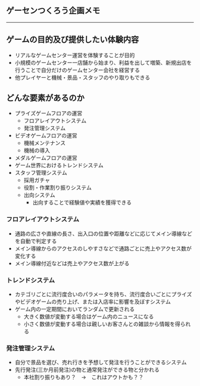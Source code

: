 ## ゲーセンつくろう企画メモ

---



<div id="Subject"></div>

## ゲームの目的及び提供したい体験内容
- リアルなゲームセンター運営を体験することが目的
- 小規模のゲームセンター一店舗から始まり、利益を出して増築、新規出店を行うことで自分だけのゲームセンター会社を経営する
- 他プレイヤーと機械・景品・スタッフのやり取りもできる



<div id="Elements"></div>

## どんな要素があるのか
- プライズゲームフロアの運営
  - フロアレイアウトシステム
  - 発注管理システム
- ビデオゲームフロアの運営
  - 機械メンテナンス
  - 機械の導入
- メダルゲームフロアの運営
- ゲーム世界におけるトレンドシステム
- スタッフ管理システム
  - 採用ガチャ
  - 役割・作業割り振りシステム
  - 出向システム
    - 出向することで経験値や実績を獲得できる



<div id="FLoorLayout"></div>

### フロアレイアウトシステム
- 通路の広さや直線の長さ、出入口の位置や距離などに応じてメイン導線などを自動で判定する
- メイン導線からのアクセスのしやすさなどで通路ごとに売上やアクセス数が変化する
- メイン導線付近などは売上やアクセス数が上がる



<div id="TrendSystem"></div>

### トレンドシステム
- カテゴリごとに流行度合いのパラメータを持ち、流行度合いごとにプライズやビデオゲームの売り上げ、または入店率に影響を及ぼすシステム
- ゲーム内の一定期間においてランダムで更新される
  - 大きく数値が変動する場合はゲーム内のニュースになる
  - 小さく数値が変動する場合は親しいお客さんとの雑談から情報を得られる



<div id="OrderManagement"></div>

### 発注管理システム
- 自分で景品を選び、売れ行きを予想して発注を行うことができるシステム
- 先行発注(三か月前発注)の物と通常発注ができる物と分かれる
  - 本社割り振りもあり？　→　これはアウトかも？？
